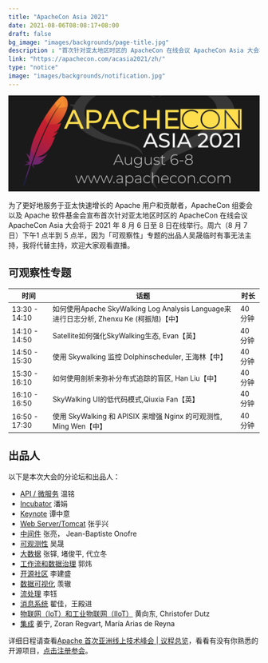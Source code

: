 ```yaml
---
title: "ApacheCon Asia 2021"
date: 2021-08-06T08:08:17+08:00
draft: false
bg_image: "images/backgrounds/page-title.jpg"
description : "首次针对亚太地区时区的 ApacheCon 在线会议 ApacheCon Asia 大会将在 8 月 6 日至 8 日线上举行。"
link: "https://apachecon.com/acasia2021/zh/"
type: "notice"
image: "images/backgrounds/notification.jpg"
---
```


![ApacheCon Asia 2021](apachecon-asia-2021.png)

为了更好地服务于亚太快速增长的 Apache 用户和贡献者，ApacheCon 组委会以及 Apache 软件基金会宣布首次针对亚太地区时区的 ApacheCon 在线会议 ApacheCon Asia 大会将于 2021 年 8 月 6 日至 8 日在线举行。周六（8 月 7 日）下午1 点半到 5 点半，因为「可观察性」专题的出品人吴晟临时有事无法主持，我将代替主持，欢迎大家观看直播。

## 可观察性专题

| 时间          | 话题                                                         | 时长   |
| ------------- | ------------------------------------------------------------ | ------ |
| 13:30 - 14:10 | 如何使用Apache SkyWalking Log Analysis Language来进行日志分析, Zhenxu Ke (柯振旭)【中】 | 40分钟 |
| 14:10 - 14:50 | Satellite如何强化SkyWalking生态, Evan【英】                  | 40分钟 |
| 14:50 - 15:30 | 使用 Skywalking 监控 Dolphinscheduler, 王海林【中】          | 40分钟 |
| 15:30 - 16:10 | 如何使用剖析来弥补分布式追踪的盲区, Han Liu【中】            | 40分钟 |
| 16:10 - 16:50 | SkyWalking UI的低代码模式,Qiuxia Fan【英】                   | 40分钟 |
| 16:50 - 17:30 | 使用 SkyWalking 和 APISIX 来增强 Nginx 的可观测性, Ming Wen【中】 | 40分钟 |

## 出品人

以下是本次大会的分论坛和出品人：

- [API / 微服务](https://apachecon.com/acasia2021/zh/tracks/api.html) 温铭
- [Incubator](https://apachecon.com/acasia2021/zh/tracks/incubator.html) 潘娟
- [Keynote](https://apachecon.com/acasia2021/zh/tracks/keynote.html) 谭中意
- [Web Server/Tomcat](https://apachecon.com/acasia2021/zh/tracks/webserverandtomcat.html) 张乎兴
- [中间件](https://apachecon.com/acasia2021/zh/tracks/middleware.html) 张亮， Jean-Baptiste Onofre
- [可观测性](https://apachecon.com/acasia2021/zh/tracks/observability.html) 吴晟
- [大数据](https://apachecon.com/acasia2021/zh/tracks/bigdata.html) 张铎, 堵俊平, 代立冬
- [工作流和数据治理](https://apachecon.com/acasia2021/zh/tracks/workflowdatagovernance.html) 郭炜
- [开源社区](https://apachecon.com/acasia2021/zh/tracks/community.html) 李建盛
- [数据可视化](https://apachecon.com/acasia2021/zh/tracks/datavisualization.html) 羡辙
- [流处理](https://apachecon.com/acasia2021/zh/tracks/streaming.html) 李钰
- [消息系统](https://apachecon.com/acasia2021/zh/tracks/messaging.html) 翟佳，王殿进
- [物联网（IoT）和工业物联网（IIoT）](https://apachecon.com/acasia2021/zh/tracks/iot.html) 黄向东, Christofer Dutz
- [集成](https://apachecon.com/acasia2021/zh/tracks/integration.html) 姜宁, Zoran Regvart, María Arias de Reyna

详细日程请查看[Apache 首次亚洲线上技术峰会 | 议程总览](https://mp.weixin.qq.com/s/u9zZq5kU4uYiXCJXFkmRyg)，看看有没有你熟悉的开源项目，[点击注册参会](https://hopin.com/events/apachecon-asia-2021)。

